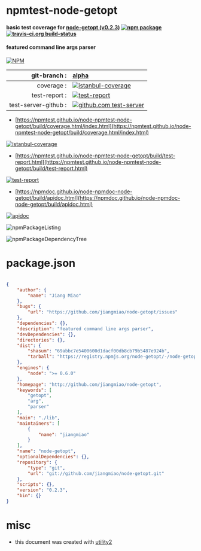 # npmtest-node-getopt

#### basic test coverage for  [node-getopt (v0.2.3)](http://github.com/jiangmiao/node-getopt)  [![npm package](https://img.shields.io/npm/v/npmtest-node-getopt.svg?style=flat-square)](https://www.npmjs.org/package/npmtest-node-getopt) [![travis-ci.org build-status](https://api.travis-ci.org/npmtest/node-npmtest-node-getopt.svg)](https://travis-ci.org/npmtest/node-npmtest-node-getopt)

#### featured command line args parser

[![NPM](https://nodei.co/npm/node-getopt.png?downloads=true&downloadRank=true&stars=true)](https://www.npmjs.com/package/node-getopt)

| git-branch : | [alpha](https://github.com/npmtest/node-npmtest-node-getopt/tree/alpha)|
|--:|:--|
| coverage : | [![istanbul-coverage](https://npmtest.github.io/node-npmtest-node-getopt/build/coverage.badge.svg)](https://npmtest.github.io/node-npmtest-node-getopt/build/coverage.html/index.html)|
| test-report : | [![test-report](https://npmtest.github.io/node-npmtest-node-getopt/build/test-report.badge.svg)](https://npmtest.github.io/node-npmtest-node-getopt/build/test-report.html)|
| test-server-github : | [![github.com test-server](https://npmtest.github.io/node-npmtest-node-getopt/GitHub-Mark-32px.png)](https://npmtest.github.io/node-npmtest-node-getopt/build/app/index.html) | | build-artifacts : | [![build-artifacts](https://npmtest.github.io/node-npmtest-node-getopt/glyphicons_144_folder_open.png)](https://github.com/npmtest/node-npmtest-node-getopt/tree/gh-pages/build)|

- [https://npmtest.github.io/node-npmtest-node-getopt/build/coverage.html/index.html](https://npmtest.github.io/node-npmtest-node-getopt/build/coverage.html/index.html)

[![istanbul-coverage](https://npmtest.github.io/node-npmtest-node-getopt/build/screenCapture.buildCi.browser.%252Ftmp%252Fbuild%252Fcoverage.lib.html.png)](https://npmtest.github.io/node-npmtest-node-getopt/build/coverage.html/index.html)

- [https://npmtest.github.io/node-npmtest-node-getopt/build/test-report.html](https://npmtest.github.io/node-npmtest-node-getopt/build/test-report.html)

[![test-report](https://npmtest.github.io/node-npmtest-node-getopt/build/screenCapture.buildCi.browser.%252Ftmp%252Fbuild%252Ftest-report.html.png)](https://npmtest.github.io/node-npmtest-node-getopt/build/test-report.html)

- [https://npmdoc.github.io/node-npmdoc-node-getopt/build/apidoc.html](https://npmdoc.github.io/node-npmdoc-node-getopt/build/apidoc.html)

[![apidoc](https://npmdoc.github.io/node-npmdoc-node-getopt/build/screenCapture.buildCi.browser.%252Ftmp%252Fbuild%252Fapidoc.html.png)](https://npmdoc.github.io/node-npmdoc-node-getopt/build/apidoc.html)

![npmPackageListing](https://npmtest.github.io/node-npmtest-node-getopt/build/screenCapture.npmPackageListing.svg)

![npmPackageDependencyTree](https://npmtest.github.io/node-npmtest-node-getopt/build/screenCapture.npmPackageDependencyTree.svg)



# package.json

```json

{
    "author": {
        "name": "Jiang Miao"
    },
    "bugs": {
        "url": "https://github.com/jiangmiao/node-getopt/issues"
    },
    "dependencies": {},
    "description": "featured command line args parser",
    "devDependencies": {},
    "directories": {},
    "dist": {
        "shasum": "69abbc7e5400600d1dacf00db8cb79b5487e924b",
        "tarball": "https://registry.npmjs.org/node-getopt/-/node-getopt-0.2.3.tgz"
    },
    "engines": {
        "node": ">= 0.6.0"
    },
    "homepage": "http://github.com/jiangmiao/node-getopt",
    "keywords": [
        "getopt",
        "arg",
        "parser"
    ],
    "main": "./lib",
    "maintainers": [
        {
            "name": "jiangmiao"
        }
    ],
    "name": "node-getopt",
    "optionalDependencies": {},
    "repository": {
        "type": "git",
        "url": "git://github.com/jiangmiao/node-getopt.git"
    },
    "scripts": {},
    "version": "0.2.3",
    "bin": {}
}
```



# misc
- this document was created with [utility2](https://github.com/kaizhu256/node-utility2)
